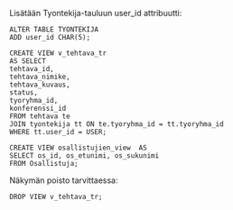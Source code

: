 Lisätään Tyontekija-tauluun user_id attribuutti:
```
ALTER TABLE TYONTEKIJA
ADD user_id CHAR(5);
```

```
CREATE VIEW v_tehtava_tr
AS SELECT
tehtava_id, 
tehtava_nimike, 
tehtava_kuvaus,  
status,
tyoryhma_id, 
konferenssi_id
FROM tehtava te
JOIN tyontekija tt ON te.tyoryhma_id = tt.tyoryhma_id
WHERE tt.user_id = USER;
```

```
CREATE VIEW osallistujien_view  AS
SELECT os_id, os_etunimi, os_sukunimi
FROM Osallistuja;
```

Näkymän poisto tarvittaessa: 
```
DROP VIEW v_tehtava_tr;
```

